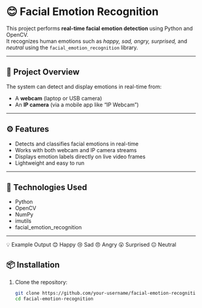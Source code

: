# 😊 Facial Emotion Recognition

This project performs **real-time facial emotion detection** using Python and OpenCV.  
It recognizes human emotions such as *happy, sad, angry, surprised,* and *neutral* using the `facial_emotion_recognition` library.

---

## 🧠 Project Overview

The system can detect and display emotions in real-time from:
- A **webcam** (laptop or USB camera)
- An **IP camera** (via a mobile app like “IP Webcam”)

---

## ⚙️ Features

- Detects and classifies facial emotions in real-time  
- Works with both webcam and IP camera streams  
- Displays emotion labels directly on live video frames  
- Lightweight and easy to run  

---

## 🧩 Technologies Used

- Python  
- OpenCV  
- NumPy  
- imutils  
- facial_emotion_recognition  

---
💡 Example Output
😊 Happy
😢 Sad
😠 Angry
😮 Surprised
😐 Neutral

## 📦 Installation

1. Clone the repository:
   ```bash
   git clone https://github.com/your-username/facial-emotion-recognition.git
   cd facial-emotion-recognition
